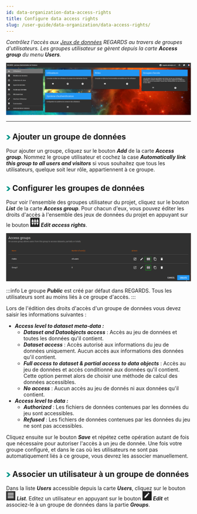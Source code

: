 ```yaml
---
id: data-organization-data-access-rights
title: Configure data access rights
slug: /user-guide/data-organization/data-access-rights/
---
```


_Contrôlez l'accès aux [Jeux de données](dataset-collection.md) REGARDS au travers de groupes d'utilisateurs. Les groupes utilisateur se gèrent depuis la carte ***Access group*** du menu ***Users***._

<div align="center">
  <img src="/images/user-documentation/v1.4/2-project-configuration/users/users.png" alt="user menu" width="800"/> 
</div>

---

## <img src="/images/user-documentation/doc-icons/right-arrow.png" alt="arrow" height="12" width="12"/> Ajouter un groupe de données

Pour ajouter un groupe, cliquez sur le bouton **_Add_** de la carte **_Access group_**. Nommez le groupe utilisateur et cochez la case **_Automatically link this group to all users and visitors_** si vous souhaitez que tous les utilisateurs, quelque soit leur rôle, appartiennent à ce groupe.

## <img src="/images/user-documentation/doc-icons/right-arrow.png" alt="arrow" height="12" width="12"/> Configurer les groupes de données

Pour voir l'ensemble des groupes utilisateur du projet, cliquez sur le bouton **_List_** de la carte **_Access group_**. Pour chacun d'eux, vous pouvez éditer les droits d'accès à l'ensemble des jeux de données du projet en appuyant sur le bouton <img src="/images/user-documentation/regards-icons/admin/link.png" alt="link" height="25" width="25"/> **_Edit access rights_**.

<div align="center">
  <img src="/images/user-documentation/v1.4/3-data-organization/data-access-rights/groups-edit.png" alt="group list" width="800"/>
</div>

:::info
Le groupe **_Public_** est créé par défaut dans REGARDS. Tous les utilisateurs sont au moins liés à ce groupe d'accès.
:::

Lors de l'édition des droits d'accès d'un groupe de données vous devez saisir les informations suivantes :

- **_Access level to dataset meta-data :_**
  - **_Dataset and Dataobjects access_** : Accès au jeu de données et toutes les données qu'il contient.
  - **_Dataset access_** : Accès autorisé aux informations du jeu de données uniquement. Aucun accès aux informations des données qu'il contient.
  - **_Full access to dataset & partial access to data objects_** : Accès au jeu de données et accès conditionné aux données qu'il contient. Cette option permet alors de choisir une méthode de calcul des données accessibles.
  - **_No access_** : Aucun accès au jeu de donnés ni aux données qu'il contient.
- **_Access level to data :_**
  - **_Authorized_** : Les fichiers de données contenues par les données du jeu sont accessibles.
  - **_Refused_** : Les fichiers de données contenues par les données du jeu ne sont pas accessibles.

Cliquez ensuite sur le bouton **_Save_** et répétez cette opération autant de fois que nécessaire pour autoriser l'accès à un jeu de donnée. Une fois votre groupe configuré, et dans le cas où les utilisateurs ne sont pas automatiquement liés à ce groupe, vous devrez les associer manuellement.

## <img src="/images/user-documentation/doc-icons/right-arrow.png" alt="arrow" height="12" width="12"/> Associer un utilisateur à un groupe de données

Dans la liste **_Users_** accessible depuis la carte **_Users_**, cliquez sur le bouton <img src="/images/user-documentation/regards-icons/admin/list.png" alt="list" height="25" width="25"/> **_List_**. Editez un utilisateur en appuyant sur le bouton <img src="/images/user-documentation/regards-icons/admin/edit.png" alt="edit" height="25" width="25"/> **_Edit_** et associez-le à un groupe de données dans la partie **_Groups_**.
